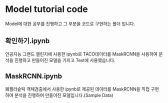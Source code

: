 # Model tutorial code
Model에 대한 공부를 진행하고 그 부분을 코드로 구현하는 폴더 입니다.

## 확인하기.ipynb
인공지능 그랜드 챌린지에 사용한 ipynb로 TACO데이터를 MaskRCNN을 사용하여 분석을 진행하고 만들어진 모델을 가지고 Test에 사용했습니다.

## MaskRCNN.ipynb
폐플라슽틱 객체검출에서 사용한 ipynb로 제공된 데이터를 MaskRCNN을 직접 구현하여 분석을 진행하여 만들어진 모델입니다.(Sample Data)
